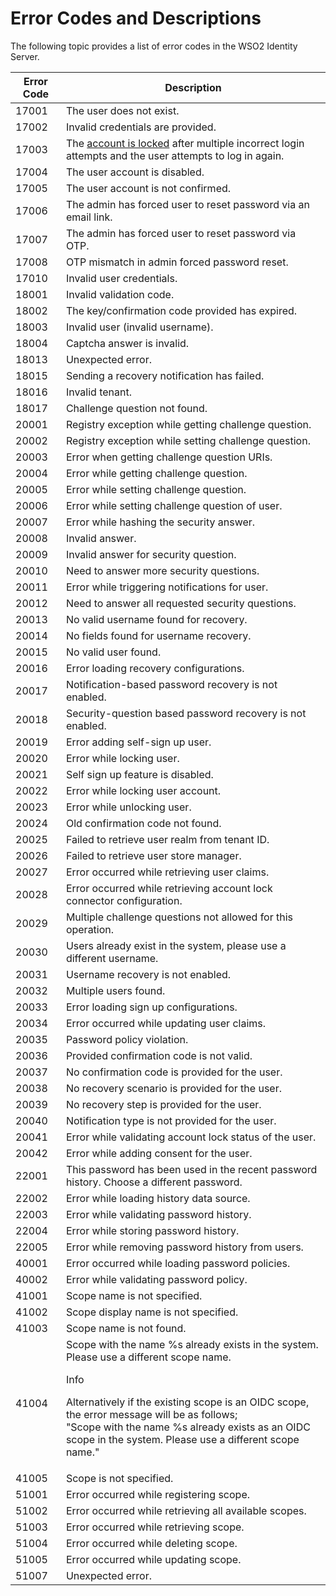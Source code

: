 # Error Codes and Descriptions

The following topic provides a list of error codes in the WSO2 Identity Server. 

| Error Code | Description                                                                                                                                                              |
|------------|--------------------------------------------------------------------------------------------------------------------------------------------------------------------------|
| 17001      | The user does not exist.                                                                                                                                  |
| 17002      | Invalid credentials are provided.                                                                                                                 |
| 17003      | The [account is locked]({{base_path}}/guides/identity-lifecycles/lock-accounts-by-failed-login-attempts) after multiple incorrect login attempts and the user attempts to log in again. |
| 17004      | The user account is disabled.                                                                                                                     |
| 17005      | The user account is not confirmed.                                                                                                                     |
| 17006      | The admin has forced user to reset password via an email link.                                                                                                                     |
| 17007      | The admin has forced user to reset password via OTP.                                                                                                                     |
| 17008      | OTP mismatch in admin forced password reset.                                                                                                                     |
| 17010      | Invalid user credentials.                                                                                                                     |
| 18001      | Invalid validation code.                                                                                                                                                 |
| 18002      | The key/confirmation code provided has expired.                                                                                                                          |
| 18003      | Invalid user (invalid username).                                                                                                                                         |
| 18004      | Captcha answer is invalid.                                                                                                                                               |
| 18013      | Unexpected error.                                                                                                                                                        |
| 18015      | Sending a recovery notification has failed.                                                                                                            |
| 18016      | Invalid tenant.                                                                                                                                                          |
| 18017      | Challenge question not found.                                                                                                                                            |
| 20001      | Registry exception while getting challenge question.                                                                                                                     |
| 20002      | Registry exception while setting challenge question.                                                                                                                     |
| 20003      | Error when getting challenge question URIs.                                                                                                                              |
| 20004      | Error while getting challenge question.                                                                                                                                  |
| 20005      | Error while setting challenge question.                                                                                                                                  |
| 20006      | Error while setting challenge question of user.                                                                                                                          |
| 20007      | Error while hashing the security answer.                                                                                                                                 |
| 20008      | Invalid answer.                                                                                                                                                          |
| 20009      | Invalid answer for security question.                                                                                                                                    |
| 20010      | Need to answer more security questions.                                                                                                                                  |
| 20011      | Error while triggering notifications for user.                                                                                                                           |
| 20012      | Need to answer all requested security questions.                                                                                                                         |
| 20013      | No valid username found for recovery.                                                                                                                                    |
| 20014      | No fields found for username recovery.                                                                                                                                   |
| 20015      | No valid user found.                                                                                                                                                     |
| 20016      | Error loading recovery configurations.                                                                                                                                   |
| 20017      | Notification-based password recovery is not enabled.                                                                                                                     |
| 20018      | Security-question based password recovery is not enabled.                                                                                                                |
| 20019      | Error adding self-sign up user.                                                                                                                                          |
| 20020      | Error while locking user.                                                                                                                                                |
| 20021      | Self sign up feature is disabled.                                                                                                                                        |
| 20022      | Error while locking user account.                                                                                                                                        |
| 20023      | Error while unlocking user.                                                                                                                                              |
| 20024      | Old confirmation code not found.                                                                                                                                         |
| 20025      | Failed to retrieve user realm from tenant ID.                                                                                                                            |
| 20026      | Failed to retrieve user store manager.                                                                                                                                   |
| 20027      | Error occurred while retrieving user claims.                                                                                                                             |
| 20028      | Error occurred while retrieving account lock connector configuration.                                                                                                    |
| 20029      | Multiple challenge questions not allowed for this operation.                                                                                                             |
| 20030      | Users already exist in the system, please use a different username.                                                                                                      |
| 20031      | Username recovery is not enabled.                                                                                                                                        |
| 20032      | Multiple users found.                                                                                                                                                    |
| 20033      | Error loading sign up configurations.                                                                                                                                     |
| 20034      | Error occurred while updating user claims.                                                                                                                               |
| 20035      | Password policy violation.                                                                                                                                              |
| 20036      | Provided confirmation code is not valid.                                                                                                                                 |
| 20037      | No confirmation code is provided for the user.                                                                                                                               |
| 20038      | No recovery scenario is provided for the user.                                                                                                                               |
| 20039      | No recovery step is provided for the user.                                                                                                                                   |
| 20040      | Notification type is not provided for the user.                                                                                                                              |
| 20041      | Error while validating account lock status of the user.                                                                                                                      |
| 20042      | Error while adding consent for the user.                                                                                                                                     |
| 22001      | This password has been used in the recent password history. Choose a different password.                                                                                 |
| 22002      | Error while loading history data source.                                                                                                                                 |
| 22003      | Error while validating password history.                                                                                                                                 |
| 22004      | Error while storing password history.                                                                                                                                    |
| 22005      | Error while removing password history from users.                                                                                                                        |
| 40001      | Error occurred while loading password policies.                                                                                                                          |
| 40002      | Error while validating password policy.                                                                                                                                  |
| 41001      | Scope name is not specified.                                                                                                                                             |
| 41002      | Scope display name is not specified.                                                                                                                                     |
| 41003      | Scope name is not found.                                                                                                                                                 |
| 41004      | Scope with the name %s already exists in the system. Please use a different scope name.<br> <div class="admonition info"><p class="admonition-title">Info</p> <p>Alternatively if the existing scope is an OIDC scope, the error message will be as follows;<br>"Scope with the name %s already exists as an OIDC scope in the system. Please use a different scope name."</p></div>                                                                                 |
| 41005      | Scope is not specified.                                                                                                                                                  |
| 51001      | Error occurred while registering scope.                                                                                                                                  |
| 51002      | Error occurred while retrieving all available scopes.                                                                                                                    |
| 51003      | Error occurred while retrieving scope.                                                                                                                                   |
| 51004      | Error occurred while deleting scope.                                                                                                                                     |
| 51005      | Error occurred while updating scope.                                                                                                                                     |
| 51007      | Unexpected error.                                                                                                                                                        |
